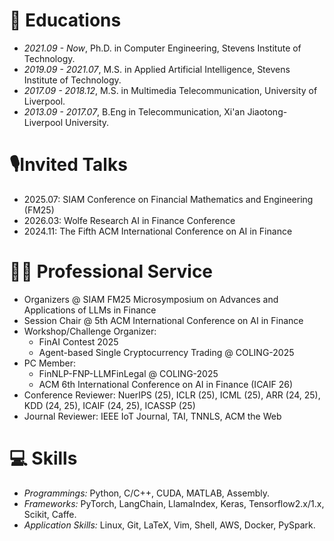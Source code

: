 # 📖 Educations
- *2021.09 - Now*, Ph.D. in Computer Engineering, Stevens Institute of Technology.
- *2019.09 - 2021.07*, M.S. in Applied Artificial Intelligence, Stevens Institute of Technology.
- *2017.09 - 2018.12*, M.S. in Multimedia Telecommunication, University of Liverpool.
- *2013.09 - 2017.07*, B.Eng in Telecommunication, Xi'an Jiaotong-Liverpool University.

# 🎙️Invited Talks
* 2025.07: SIAM Conference on Financial Mathematics and Engineering (FM25) 
* 2026.03: Wolfe Research AI in Finance Conference
* 2024.11: The Fifth ACM International Conference on AI in Finance
# 🧑‍🎨 Professional Service
- Organizers @ SIAM FM25 Microsymposium on Advances and Applications of LLMs in Finance
- Session Chair @ 5th ACM International Conference on AI in Finance 
- Workshop/Challenge Organizer: 
   - FinAI Contest 2025
   - Agent-based Single Cryptocurrency Trading @ COLING-2025
- PC Member:
  - FinNLP-FNP-LLMFinLegal @ COLING-2025 
  - ACM 6th International Conference on AI in Finance (ICAIF 26)
- Conference Reviewer: NuerIPS (25), ICLR (25), ICML (25), ARR (24, 25), KDD (24, 25), ICAIF (24, 25), ICASSP (25)
- Journal Reviewer: IEEE IoT Journal, TAI, TNNLS, ACM the Web


# 💻 Skills
- *Programmings:* Python, C/C++, CUDA, MATLAB, Assembly.
- *Frameworks:* PyTorch, LangChain, LlamaIndex, Keras, Tensorflow2.x/1.x, Scikit, Caffe.
- *Application Skills:* Linux, Git, LaTeX, Vim, Shell, AWS, Docker, PySpark.
